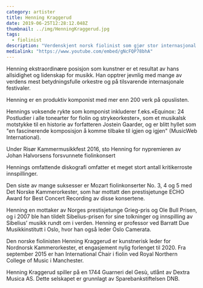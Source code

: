 ```yaml
---
category: artister
title: Henning Kraggerud
date: 2019-06-25T12:28:12.048Z
thumbnail: ../img/HenningKraggerud.jpg
tags:
  - fiolinist
description: "Verdenskjent norsk fiolinist som gjør stor internasjonal karriere. Jury member at the Menuhin Competition, professor in Oslo, and International Chair in Violin at the Royal College of Music in Manchester."
medialink: "https://www.youtube.com/embed/gNcFQP78bhA"
---
```

Henning ekstraordinære posisjon som kunstner er et resultat av hans allsidighet og lidenskap for musikk. Han opptrer jevnlig med  mange av verdens mest betydningsfulle orkestre og på tilsvarende internasjonale festivaler.

Henning er en produktiv komponist med mer enn 200 verk på opuslisten.

Hennings voksende rykte som komponist inkluderer f.eks.«Equinox: 24 Postludier i alle tonearter for fiolin og strykeorkester», som et musikalsk motstykke til en historie av forfatteren Jostein Gaarder, og er blitt hyllet som "en fascinerende komposisjon å komme tilbake til igjen og igjen" (MusicWeb International).

Under Risør Kammermusikkfest 2016, sto Henning for nypremieren av Johan Halvorsens forsvunnete fiolinkonsert  

Hennings omfattende diskografi omfatter et meget stort antall kritikerroste  innspillinger.  

Den siste av mange suksesser er  Mozart fiolinkonserter  No. 3, 4 og 5 med Det Norske Kammerorkester, som har mottatt den prestisjetunge  ECHO Award  for Best Concert Recording av disse konsertene.  

Henning en mottaker av Norges prestisjetunge Grieg-pris og Ole Bull Prisen, og i 2007 ble han tildelt Sibelius-prisen for sine tolkninger og innspilling av Sibelius’ musikk rundt om i verden. Henning er professor ved Barratt Due Musikkinstitutt i Oslo, hvor han også  leder Oslo Camerata.  

Den norske  fiolinisten Henning Kraggerud er kunstnerisk leder for Nordnorsk Kammerorkester, et engasjement nylig forlenget til 2020. Fra september 2015 er han International Chair i fiolin ved Royal Northern College of Music i Manchester.  

Henning Kraggerud spiller på en 1744 Guarneri del Gesù, utlånt av Dextra Musica AS. Dette selskapet er grunnlagt av Sparebankstiftelsen DNB.
